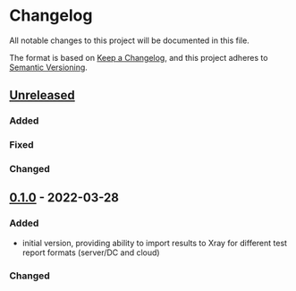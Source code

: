 # Changelog

All notable changes to this project will be documented in this file.

The format is based on [Keep a Changelog](https://keepachangelog.com/en/1.0.0/),
and this project adheres to [Semantic Versioning](https://semver.org/spec/v2.0.0.html).

## [Unreleased]

### Added

### Fixed

### Changed

## [0.1.0] - 2022-03-28

### Added

- initial version, providing ability to import results to Xray for different test report formats (server/DC and cloud)

### Changed

[unreleased]: https://github.com/Xray-App/xray-automation-js/compare/0.1.0...HEAD
[0.1.0]: https://github.com/Xray-App/xray-automation-js/releases/tag/0.1.0
